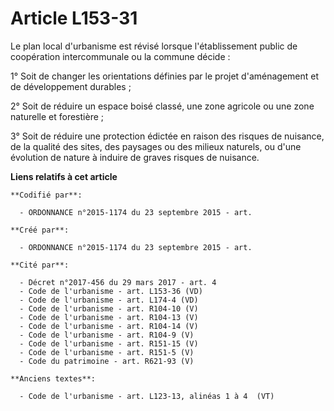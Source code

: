 # Article L153-31

Le plan local d'urbanisme est révisé lorsque l'établissement public de coopération intercommunale ou la commune décide :

1° Soit de changer les orientations définies par le projet d'aménagement et de développement durables ;

2° Soit de réduire un espace boisé classé, une zone agricole ou une zone naturelle et forestière ;

3° Soit de réduire une protection édictée en raison des risques de nuisance, de la qualité des sites, des paysages ou des
milieux naturels, ou d'une évolution de nature à induire de graves risques de nuisance.

**Liens relatifs à cet article**

	**Codifié par**:

	  - ORDONNANCE n°2015-1174 du 23 septembre 2015 - art.

	**Créé par**:

	  - ORDONNANCE n°2015-1174 du 23 septembre 2015 - art.

	**Cité par**:

	  - Décret n°2017-456 du 29 mars 2017 - art. 4
	  - Code de l'urbanisme - art. L153-36 (VD)
	  - Code de l'urbanisme - art. L174-4 (VD)
	  - Code de l'urbanisme - art. R104-10 (V)
	  - Code de l'urbanisme - art. R104-13 (V)
	  - Code de l'urbanisme - art. R104-14 (V)
	  - Code de l'urbanisme - art. R104-9 (V)
	  - Code de l'urbanisme - art. R151-15 (V)
	  - Code de l'urbanisme - art. R151-5 (V)
	  - Code du patrimoine - art. R621-93 (V)

	**Anciens textes**:

	  - Code de l'urbanisme - art. L123-13, alinéas 1 à 4  (VT)

